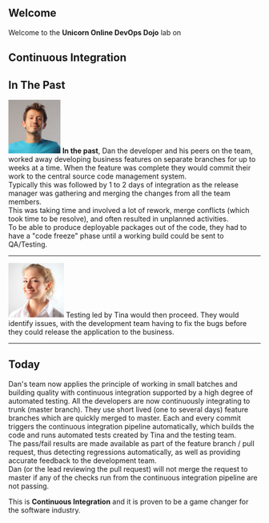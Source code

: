## Welcome

Welcome to the **Unicorn Online DevOps Dojo** lab on  

## Continuous Integration  

## In The Past

![Dan](../../assets/online-devops-dojo/continuous-integration/dan.png) **In the past**, Dan the developer and his peers on the team, worked away developing business features on separate branches for up to weeks at a time.  When the feature was complete they would commit their work to the central source code management system.  
Typically this was followed by 1 to 2 days of integration as the release manager was gathering and merging the changes from all the team members.  
This was taking time and involved a lot of rework, merge conflicts (which took time to be resolve), and often resulted in unplanned activities.  
To be able to produce deployable packages out of the code, they had to have a "code freeze" phase until a working build could be sent to QA/Testing.  

---

![Tina](../../assets/online-devops-dojo/continuous-integration/tina.png)  Testing led by Tina would then proceed.  They would identify issues, with the development team having to fix the bugs before they could release the application to the business.  

---

## Today

Dan's team now applies the principle of working in small batches and building quality with continuous integration supported by a high degree of automated testing.  All the developers are now continuously integrating to trunk (master branch). They use short lived (one to several days) feature branches which are quickly merged to master. Each and every commit triggers the continuous integration pipeline automatically, which builds the code and runs automated tests created by Tina and the testing team.  
The pass/fail results are made available as part of the feature branch / pull request, thus detecting regressions automatically, as well as providing accurate feedback to the development team.  
Dan (or the lead reviewing the pull request) will not merge the request to master if any of the checks run from the continuous integration pipeline are not passing.  

This is **Continuous Integration** and it is proven to be a game changer for the software industry.  
